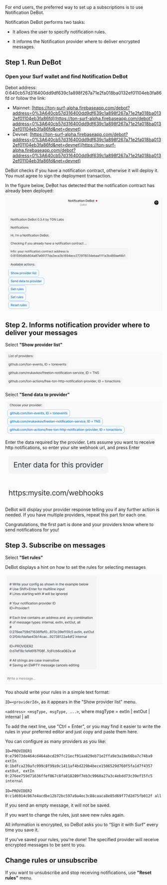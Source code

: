 For end users, the preferred way to set up a subscriptions is to use Notification DeBot.

Notification DeBot performs two tasks:

- It allows the user to specify notification rules.

- It informs the Notification provider where to deliver encrypted messages.

## Step 1. Run DeBot

### Open your Surf wallet and find Notification DeBot 
Debot address: 0:640cb57d316400dd9df639c1a898f267a71e2fa018ba0132ef01104eb3fa86fd or follow the link:

- Mainnet: [https://ton-surf-alpha.firebaseapp.com/debot?address=0%3A640cb57d316400dd9df639c1a898f267a71e2fa018ba0132ef01104eb3fa86fd](https://ton-surf-alpha.firebaseapp.com/debot?address=0%3A640cb57d316400dd9df639c1a898f267a71e2fa018ba0132ef01104eb3fa86fd&net=devnet)
- Devnet: [https://ton-surf-alpha.firebaseapp.com/debot?address=0%3A640cb57d316400dd9df639c1a898f267a71e2fa018ba0132ef01104eb3fa86fd&net=devnet](https://ton-surf-alpha.firebaseapp.com/debot?address=0%3A640cb57d316400dd9df639c1a898f267a71e2fa018ba0132ef01104eb3fa86fd&net=devnet)

DeBot checks if you have a notification contract, otherwise it will deploy it. You must agree to sign the deployment transaction. 

In the figure below, DeBot has detected that the notification contract has already been deployed: 

![Screenshot from 2022-01-12 16-52-15.png](pics/Screenshot_from_2022-01-12_16-52-15.png)

## Step 2. Informs notification provider where to deliver your messages

Select **"Show provider list"**

![Screenshot from 2022-01-12 17-01-44.png](pics/Screenshot_from_2022-01-12_17-01-44.png)

Select **"Send data to provider"**

![Screenshot from 2022-01-12 17-04-35.png](pics/Screenshot_from_2022-01-12_17-04-35.png)

Enter the data required by the provider. Lets assume you want to receive http notifications, so enter your site webhook url, and press Enter

![Screenshot from 2021-09-13 17-02-53.png](pics/Screenshot_from_2021-09-13_17-02-53.png)

DeBot will display your provider response telling you if any further action is needed.
If you have multiple providers, repeat this part for each one.

Congratulations, the first part is done and your providers know where to send notifications for you!

## Step 3. Subscribe on messages

Select **"Set rules"**

DeBot displays a hint on how to set the rules for selecting messages

![Screenshot from 2022-01-12 17-11-17.png](pics/Screenshot_from_2022-01-12_17-11-17.png)

You should write your rules in a simple text format:

`ID=<providerId>`,  as it appears in the "Show provider list" menu.

`<address> <msgType, msgType, ...>`, where msgType = extIn | extOut | internal | all

To add the next line, use "Ctrl + Enter", or you may find it easier to write the rules in your preferred editor and just copy and paste them here.

You can configure as many providers as you like:

```
ID=PROVIDER1
0:e79073de464cd464abcd297fc21ecf91aa829eb71e2ffa9e3a18e66ba7c74ba9 extIn	
0:1bdfca239afc999c8f99a9c1411af4bd229b4bece1506529d760f5fa1d7f4357 extOut, extIn
0:276ee759d71636ffef067c8fa018209f7eb3c9960a27a3c4ebdd73c39ef15fc5 internal	

ID=PROVIDER2
0:c1d6914c067e4acdbe12b72bc597a9a4ec3c88caaca8e85d69f77d2d75fb012f all
```

If you send an empty message, it will not be saved. 

If you want to change the rules, just save new rules again. 

All information is encrypted, so DeBot asks you to “Sign it with Surf” every time you save it.

If you've saved your rules, you're done! The specified provider will receive encrypted messages to be sent to you.

## Change rules or unsubscribe

If you want to unsubscribe and stop receiving notifications, use **"Reset rules"** menu.
